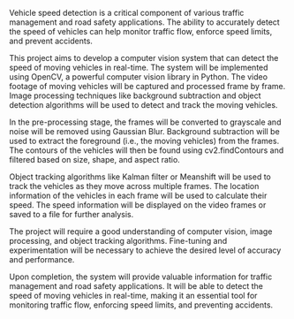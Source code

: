 Vehicle speed detection is a critical component of various traffic management and road safety applications. The ability to accurately detect the speed of vehicles can help monitor traffic flow, enforce speed limits, and prevent accidents.

This project aims to develop a computer vision system that can detect the speed of moving vehicles in real-time. The system will be implemented using OpenCV, a powerful computer vision library in Python. The video footage of moving vehicles will be captured and processed frame by frame. Image processing techniques like background subtraction and object detection algorithms will be used to detect and track the moving vehicles.

In the pre-processing stage, the frames will be converted to grayscale and noise will be removed using Gaussian Blur. Background subtraction will be used to extract the foreground (i.e., the moving vehicles) from the frames. The contours of the vehicles will then be found using cv2.findContours and filtered based on size, shape, and aspect ratio.

Object tracking algorithms like Kalman filter or Meanshift will be used to track the vehicles as they move across multiple frames. The location information of the vehicles in each frame will be used to calculate their speed. The speed information will be displayed on the video frames or saved to a file for further analysis.

The project will require a good understanding of computer vision, image processing, and object tracking algorithms. Fine-tuning and experimentation will be necessary to achieve the desired level of accuracy and performance.

Upon completion, the system will provide valuable information for traffic management and road safety applications. It will be able to detect the speed of moving vehicles in real-time, making it an essential tool for monitoring traffic flow, enforcing speed limits, and preventing accidents.
